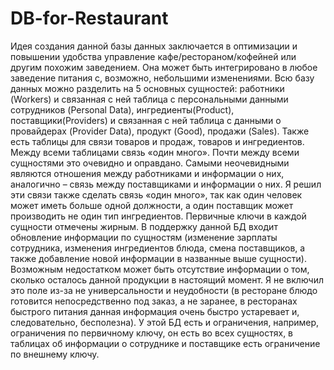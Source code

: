 # DB-for-Restaurant
Идея создания данной базы данных заключается в оптимизации и повышении удобства управление кафе/рестораном/кофейней или другим похожим заведением. Она может быть интегрировано в любое заведение питания с, возможно, небольшими изменениями. Всю базу данных можно разделить на 5 основных сущностей: работники (Workers) и связанная с ней таблица с персональными данными сотрудников (Personal Data), ингредиенты(Product), поставщики(Providers) и связанная с ней таблица с данными о провайдерах (Provider Data), продукт (Good), продажи (Sales). Также есть таблицы для связи товаров и продаж, товаров и ингредиентов. Между всеми таблицами связь «один много». Почти между всеми сущностями это очевидно и оправдано. Самыми неочевидными являются отношения между работниками и информации о них, аналогично – связь между поставщиками и информации о них. Я решил эти связи также сделать связь «один много», так как один человек может иметь больше одной должности, а один поставщик может производить не один тип ингредиентов. Первичные ключи в каждой сущности отмечены жирным. В поддержку данной БД входит обновление информации по сущностям (изменение зарплаты сотрудника, изменения ингредиентов блюда, смена поставщиков, а также добавление новой информации в названные выше сущности). Возможным недостатком может быть отсутствие информации о том, сколько осталось данной продукции в настоящий момент. Я не включил это поле из-за не универсальности и неудобности (в ресторане блюдо готовится непосредственно под заказ, а не заранее, в ресторанах быстрого питания данная информация очень быстро устаревает и, следовательно, бесполезна). У этой БД есть и ограничения, например, ограничения по первичному ключу, он есть во всех сущностях, в таблицах об информации о сотруднике и поставщике есть ограничение по внешнему ключу.
